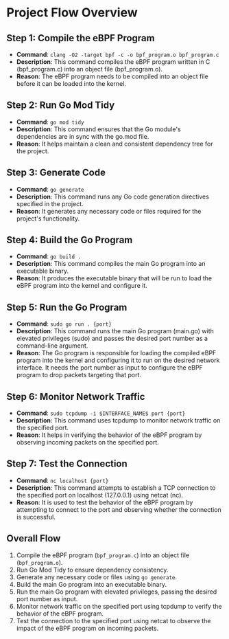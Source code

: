 # Project Flow Overview

## Step 1: Compile the eBPF Program

- **Command**: `clang -O2 -target bpf -c -o bpf_program.o bpf_program.c`
- **Description**: This command compiles the eBPF program written in C (bpf_program.c) into an object file (bpf_program.o).
- **Reason**: The eBPF program needs to be compiled into an object file before it can be loaded into the kernel.

## Step 2: Run Go Mod Tidy

- **Command**: `go mod tidy`
- **Description**: This command ensures that the Go module's dependencies are in sync with the go.mod file.
- **Reason**: It helps maintain a clean and consistent dependency tree for the project.

## Step 3: Generate Code

- **Command**: `go generate`
- **Description**: This command runs any Go code generation directives specified in the project.
- **Reason**: It generates any necessary code or files required for the project's functionality.

## Step 4: Build the Go Program

- **Command**: `go build .`
- **Description**: This command compiles the main Go program into an executable binary.
- **Reason**: It produces the executable binary that will be run to load the eBPF program into the kernel and configure it.

## Step 5: Run the Go Program

- **Command**: `sudo go run . {port}`
- **Description**: This command runs the main Go program (main.go) with elevated privileges (sudo) and passes the desired port number as a command-line argument.
- **Reason**: The Go program is responsible for loading the compiled eBPF program into the kernel and configuring it to run on the desired network interface. It needs the port number as input to configure the eBPF program to drop packets targeting that port.

## Step 6: Monitor Network Traffic

- **Command**: `sudo tcpdump -i $INTERFACE_NAME$ port {port}`
- **Description**: This command uses tcpdump to monitor network traffic on the specified port.
- **Reason**: It helps in verifying the behavior of the eBPF program by observing incoming packets on the specified port.

## Step 7: Test the Connection

- **Command**: `nc localhost {port}`
- **Description**: This command attempts to establish a TCP connection to the specified port on localhost (127.0.0.1) using netcat (nc).
- **Reason**: It is used to test the behavior of the eBPF program by attempting to connect to the port and observing whether the connection is successful.

## Overall Flow

1. Compile the eBPF program (`bpf_program.c`) into an object file (`bpf_program.o`).
2. Run Go Mod Tidy to ensure dependency consistency.
3. Generate any necessary code or files using `go generate`.
4. Build the main Go program into an executable binary.
5. Run the main Go program with elevated privileges, passing the desired port number as input.
6. Monitor network traffic on the specified port using tcpdump to verify the behavior of the eBPF program.
7. Test the connection to the specified port using netcat to observe the impact of the eBPF program on incoming packets.
